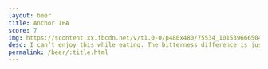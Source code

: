 ```yaml
---
layout: beer
title: Anchor IPA
score: 7
img: https://scontent.xx.fbcdn.net/v/t1.0-0/p480x480/75534_10153966650468745_295000144566915941_n.jpg?oh=df56d1672f84f835fbcd017f5d3fddcb&oe=58CA0324
desc: I can’t enjoy this while eating. The bitterness difference is just too large for my taste buds to cope. Outside of that the bitterness is still a little too strong for the hop aroma
permalink: /beer/:title.html
---
```

